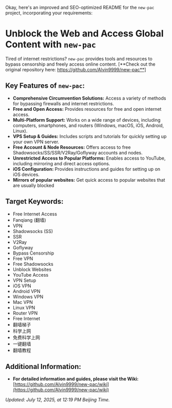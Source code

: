 Okay, here's an improved and SEO-optimized README for the `new-pac` project, incorporating your requirements:

# Unblock the Web and Access Global Content with `new-pac`

Tired of internet restrictions?  `new-pac` provides tools and resources to bypass censorship and freely access online content.  [**Check out the original repository here:  https://github.com/Alvin9999/new-pac**]

## Key Features of `new-pac`:

*   **Comprehensive Circumvention Solutions:** Access a variety of methods for bypassing firewalls and internet restrictions.
*   **Free and Open Access:** Provides resources for free and open internet access.
*   **Multi-Platform Support:** Works on a wide range of devices, including computers, smartphones, and routers (Windows, macOS, iOS, Android, Linux).
*   **VPS Setup & Guides:** Includes scripts and tutorials for quickly setting up your own VPN server.
*   **Free Account & Node Resources:**  Offers access to free Shadowsocks/SS/SSR/V2Ray/Goflyway accounts and nodes.
*   **Unrestricted Access to Popular Platforms:**  Enables access to YouTube, including mirroring and direct access options.
*   **iOS Configuration:** Provides instructions and guides for setting up on iOS devices.
*   **Mirrors of popular websites:** Get quick access to popular websites that are usually blocked

## Target Keywords:

*   Free Internet Access
*   Fanqiang (翻墙)
*   VPN
*   Shadowsocks (SS)
*   SSR
*   V2Ray
*   Goflyway
*   Bypass Censorship
*   Free VPN
*   Free Shadowsocks
*   Unblock Websites
*   YouTube Access
*   VPN Setup
*   iOS VPN
*   Android VPN
*   Windows VPN
*   Mac VPN
*   Linux VPN
*   Router VPN
*   Free Internet
*   翻墙梯子
*   科学上网
*   免费科学上网
*   一键翻墙
*   翻墙教程

## Additional Information:

*   **For detailed information and guides, please visit the Wiki:** [https://github.com/Alvin9999/new-pac/wiki](https://github.com/Alvin9999/new-pac/wiki)

*Updated: July 12, 2025, at 12:19 PM Beijing Time.*